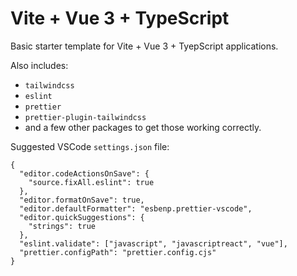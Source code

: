 # Vite + Vue 3 + TypeScript

Basic starter template for Vite + Vue 3 + TyepScript applications.

Also includes:

- `tailwindcss`
- `eslint`
- `prettier`
- `prettier-plugin-tailwindcss`
- and a few other packages to get those working correctly.

Suggested VSCode `settings.json` file:

```
{
  "editor.codeActionsOnSave": {
    "source.fixAll.eslint": true
  },
  "editor.formatOnSave": true,
  "editor.defaultFormatter": "esbenp.prettier-vscode",
  "editor.quickSuggestions": {
    "strings": true
  },
  "eslint.validate": ["javascript", "javascriptreact", "vue"],
  "prettier.configPath": "prettier.config.cjs"
}
```
